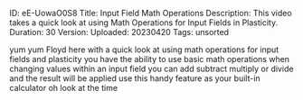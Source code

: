 ID: eE-UowaO0S8
Title: Input Field Math Operations
Description: This video takes a quick look at using Math Operations for Input Fields in Plasticity.
Duration: 30
Version: 
Uploaded: 20230420
Tags: unsorted

yum yum Floyd here with a quick look at
using math operations for input fields
and plasticity you have the ability to
use basic math operations when changing
values within an input field
you can add
subtract
multiply
or divide and the result will be applied
use this handy feature as your built-in
calculator oh look at the time
